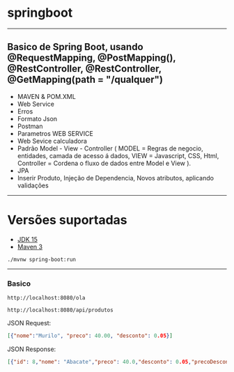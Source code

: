 # springboot
---
Basico de Spring Boot, usando @RequestMapping, @PostMapping(), @RestController, @RestController, @GetMapping(path = "/qualquer")
---
- MAVEN & POM.XML
- Web Service
- Erros
-  Formato Json
- Postman
- Parametros WEB SERVICE
- Web Sevice calculadora
- Padrão Model - View - Controller ( MODEL = Regras de negocio, entidades, camada de acesso á dados, VIEW = Javascript, CSS, Html, Controller = Cordena o fluxo de dados entre Model e View ).
- JPA
- Inserir Produto, Injeção de Dependencia, Novos atributos, aplicando validações
--------
# Versões suportadas

- [JDK 15](https://www.oracle.com/java/technologies/javase/jdk15-archive-downloads.html)
- [Maven 3](https://maven.apache.org)

```shell
./mvnw spring-boot:run
```
--------

### Basico

```
http://localhost:8080/ola
```

```
http://localhost:8080/api/produtos
```

JSON Request:

```json
[{"nome":"Murilo", "preco": 40.00, "desconto": 0.05}]
```
JSON Response:
```json
[{"id": 8,"nome": "Abacate","preco": 40.0,"desconto": 0.05,"precoDesconto": 38.0}]
```


